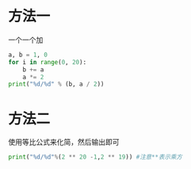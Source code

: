 # 方法一
一个一个加
```python
a, b = 1, 0
for i in range(0, 20):
    b += a
    a *= 2
print("%d/%d" % (b, a / 2))
```
# 方法二
使用等比公式来化简，然后输出即可
```python
print("%d/%d"%(2 ** 20 -1,2 ** 19)) #注意**表示乘方
```